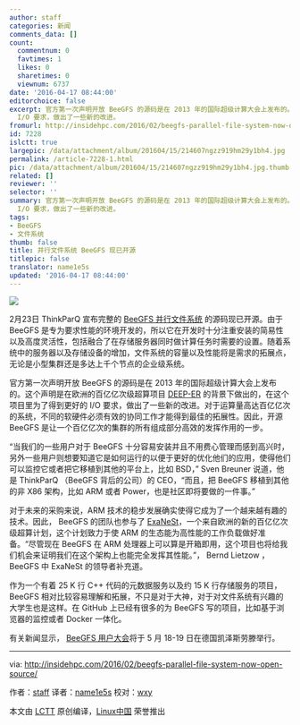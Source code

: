 ```yaml
---
author: staff
categories: 新闻
comments_data: []
count:
  commentnum: 0
  favtimes: 1
  likes: 0
  sharetimes: 0
  viewnum: 6737
date: '2016-04-17 08:44:00'
editorchoice: false
excerpt: 官方第一次声明开放 BeeGFS 的源码是在 2013 年的国际超级计算大会上发布的。这个声明是在欧洲的百亿亿次级超算项目 DEEP-ER 的背景下做出的，在这个项目里为了得到更好的
  I/O 要求，做出了一些新的改进。
fromurl: http://insidehpc.com/2016/02/beegfs-parallel-file-system-now-open-source/
id: 7228
islctt: true
largepic: /data/attachment/album/201604/15/214607ngzz919hm29y1bh4.jpg
permalink: /article-7228-1.html
pic: /data/attachment/album/201604/15/214607ngzz919hm29y1bh4.jpg.thumb.jpg
related: []
reviewer: ''
selector: ''
summary: 官方第一次声明开放 BeeGFS 的源码是在 2013 年的国际超级计算大会上发布的。这个声明是在欧洲的百亿亿次级超算项目 DEEP-ER 的背景下做出的，在这个项目里为了得到更好的
  I/O 要求，做出了一些新的改进。
tags:
- BeeGFS
- 文件系统
thumb: false
title: 并行文件系统 BeeGFS 现已开源
titlepic: false
translator: name1e5s
updated: '2016-04-17 08:44:00'
---
```


![](/data/attachment/album/201604/15/214607ngzz919hm29y1bh4.jpg)


2月23日 ThinkParQ 宣布完整的 [BeeGFS 并行文件系统](http://www.beegfs.com/) 的源码现已开源。由于 BeeGFS 是专为要求性能的环境开发的，所以它在开发时十分注重安装的简易性以及高度灵活性，包括融合了在存储服务器同时做计算任务时需要的设置。随着系统中的服务器以及存储设备的增加，文件系统的容量以及性能将是需求的拓展点，无论是小型集群还是多达上千个节点的企业级系统。


官方第一次声明开放 BeeGFS 的源码是在 2013 年的国际超级计算大会上发布的。这个声明是在欧洲的百亿亿次级超算项目 [DEEP-ER](http://www.deep-project.eu/deep-project/EN/Home/home_node.html) 的背景下做出的，在这个项目里为了得到更好的 I/O 要求，做出了一些新的改进。对于运算量高达百亿亿次的系统，不同的软硬件必须有效的协同工作才能得到最佳的拓展性。因此，开源 BeeGFS 是让一个百亿亿次的集群的所有组成部分高效的发挥作用的一步。


“当我们的一些用户对于 BeeGFS 十分容易安装并且不用费心管理而感到高兴时，另外一些用户则想要知道它是如何运行的以便于更好的优化他们的应用，使得他们可以监控它或者把它移植到其他的平台上，比如 BSD，” Sven Breuner 说道，他是 ThinkParQ （BeeGFS 背后的公司）的 CEO，“而且，把 BeeGFS 移植到其他的非 X86 架构，比如 ARM 或者 Power，也是社区即将要做的一件事。”


对于未来的采购来说，ARM 技术的稳步发展确实使得它成为了一个越来越有趣的技术。因此， BeeGFS 的团队也参与了 [ExaNeSt](http://www.exanest.eu/)，一个来自欧洲的新的百亿亿次级超算计划，这个计划致力于使 ARM 的生态能为高性能的工作负载做好准备。“尽管现在 BeeGFS 在 ARM 处理器上可以算是开箱即用，这个项目也将给我们机会来证明我们在这个架构上也能完全发挥其性能。”， Bernd Lietzow ， BeeGFS 中 ExaNeSt 的领导者补充道。


作为一个有着 25 K 行 C++ 代码的元数据服务以及约 15 K 行存储服务的项目，BeeGFS 相对比较容易理解和拓展，不只是对于大神，对于对文件系统有兴趣的大学生也是这样。在 GitHub 上已经有很多的为 BeeGFS 写的项目，比如基于浏览器的监控或者 Docker 一体化。


有关新闻显示， [BeeGFS 用户大会](http://www.beegfs.com/content/user-meeting-2016/)将于 5 月 18-19 日在德国凯泽斯劳滕举行。




---


via: <http://insidehpc.com/2016/02/beegfs-parallel-file-system-now-open-source/> 


作者：[staff](http://insidehpc.com/author/staff/) 译者：[name1e5s](https://github.com/name1e5s) 校对：[wxy](https://github.com/wxy)


本文由 [LCTT](https://github.com/LCTT/TranslateProject) 原创编译，[Linux中国](https://linux.cn/) 荣誉推出
